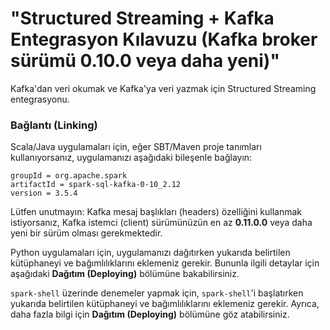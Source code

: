 # "Structured Streaming + Kafka Entegrasyon Kılavuzu (Kafka broker sürümü 0.10.0 veya daha yeni)"

Kafka'dan veri okumak ve Kafka'ya veri yazmak için Structured Streaming entegrasyonu.  

### Bağlantı (Linking)  

Scala/Java uygulamaları için, eğer SBT/Maven proje tanımları kullanıyorsanız, uygulamanızı aşağıdaki bileşenle bağlayın:  

```
groupId = org.apache.spark
artifactId = spark-sql-kafka-0-10_2.12
version = 3.5.4
```

Lütfen unutmayın: Kafka mesaj başlıkları (headers) özelliğini kullanmak istiyorsanız, Kafka istemci (client) sürümünüzün en az **0.11.0.0** veya daha yeni bir sürüm olması gerekmektedir.  

Python uygulamaları için, uygulamanızı dağıtırken yukarıda belirtilen kütüphaneyi ve bağımlılıklarını eklemeniz gerekir. Bununla ilgili detaylar için aşağıdaki **Dağıtım (Deploying)** bölümüne bakabilirsiniz.  

`spark-shell` üzerinde denemeler yapmak için, `spark-shell`'i başlatırken yukarıda belirtilen kütüphaneyi ve bağımlılıklarını eklemeniz gerekir. Ayrıca, daha fazla bilgi için **Dağıtım (Deploying)** bölümüne göz atabilirsiniz.